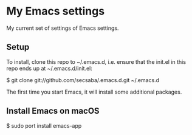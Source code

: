 # My Emacs settings

My current set of settings of Emacs settings.

## Setup

To install, clone this repo to ~/.emacs.d, i.e. ensure that the init.el in this repo ends up at ~/.emacs.d/init.el:

   $ git clone git://github.com/secsaba/.emacs.d.git ~/.emacs.d

The first time you start Emacs, it will install some additional packages.

## Install Emacs on macOS

   $ sudo port install emacs-app

